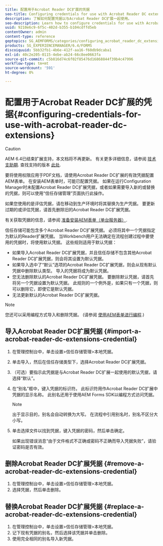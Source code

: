 ```yaml
---
title: 配置用于Acrobat Reader DC扩展的凭据
seo-title: Configuring credentials for use with Acrobat Reader DC extensions
description: 了解如何配置凭据以与Acrobat Reader DC扩展一起使用。
seo-description: Learn how to configure credentials for use with Acrobat Reader DC extensions.
uuid: 9210e6c9-6f5c-402d-b355-b104cdffd5eb
contentOwner: admin
content-type: reference
geptopics: SG_AEMFORMS/categories/configuring_acrobat_reader_dc_extensions
products: SG_EXPERIENCEMANAGER/6.4/FORMS
discoiquuid: 5bb32fb1-4b6e-412f-aa16-f60db9dcaba1
exl-id: 40c2e205-0115-4ebe-ab24-66c8ee0663fa
source-git-commit: c5b816d74c6f02f85476d16868844f39b4c47996
workflow-type: tm+mt
source-wordcount: '591'
ht-degree: 0%

---
```


# 配置用于Acrobat Reader DC扩展的凭据{#configuring-credentials-for-use-with-acrobat-reader-dc-extensions}

>[!CAUTION]
>
>AEM 6.4已结束扩展支持，本文档将不再更新。 有关更多详细信息，请参阅 [技术支助期](https://helpx.adobe.com/cn/support/programs/eol-matrix.html). 查找支持的版本 [此处](https://experienceleague.adobe.com/docs/).

要将使用权限应用于PDF文档，请使用Acrobat Reader DC扩展的有效凭据配置AEM表单。 在安装AEM表单时，可能已配置凭据。 如果在运行Configuration Manager时未配置Acrobat Reader DC扩展凭据，或者如果需要导入新的或替换的凭据，则可以使用“信任存储管理”页面执行此操作。

如果您使用的是评估凭据，请在移动到生产环境时将其替换为生产凭据。 要更新过期的或评估凭据，请首先删除旧的Acrobat Reader DC扩展凭据。

有关获取凭据的信息，请参阅 [准备安装AEM表单（单台服务器）](https://www.adobe.com/go/learn_aemforms_prepareInstallsingle_63).

信任存储可能包含多个Acrobat Reader DC扩展凭据。 必须将其中一个凭据指定为默认的Reader扩展凭据。 当Workbench用户无法确定在流程创建过程中要使用的凭据时，将使用默认凭据。 这些规则适用于默认凭据：

* 如果导入Acrobat Reader DC扩展凭据，并且信任存储不包含其他Acrobat Reader DC扩展凭据，则会将其设置为默认凭据。
* 如果导入选中了“默认”选项的Acrobat Reader DC扩展凭据，则会从现有默认凭据中删除默认类型。 导入的凭据将成为默认凭据。
* 您无法删除默认的Acrobat Reader DC扩展凭据。 要删除默认凭据，请首先将另一个凭据设置为默认凭据。 此规则的一个例外是，如果只有一个凭据，则可以删除它，即使它是默认凭据。
* 无法更新默认的Acrobat Reader DC扩展凭据。

>[!NOTE]
>
>您还可以采用编程方式导入和删除凭据。 (请参阅 [使用AEM表单进行编程](https://www.adobe.com/go/learn_aemforms_programming_63).)

## 导入Acrobat Reader DC扩展凭据 {#import-a-acrobat-reader-dc-extensions-credential}

1. 在管理控制台中，单击设置>信任存储管理>本地凭据。
1. 单击导入，然后在信任存储类型下，选择Acrobat Reader DC扩展凭据。
1. （可选）要指示此凭据是与Acrobat Reader DC扩展一起使用的默认凭据，请选择“默认”。
1. 在“别名”框中，键入凭据的标识符。 此标识符用作Acrobat Reader DC扩展中凭据的显示名称。 此别名还用于使用AEM Forms SDK以编程方式访问凭据。

   >[!NOTE]
   >
   >出于显示目的，别名会自动转换为大写。 在流程中引用别名时，别名不区分大小写。

1. 单击选择文件以找到凭据，键入凭据的密码，然后单击确定。

   如果出现错误消息“由于文件格式不正确或密码不正确而导入凭据失败”，请验证密码是否有效。

## 删除Acrobat Reader DC扩展凭据 {#remove-a-acrobat-reader-dc-extensions-credential}

1. 在管理控制台中，单击设置>信任存储管理>本地凭据。
1. 选择凭据，然后单击删除。

## 替换Acrobat Reader DC扩展凭据 {#replace-a-acrobat-reader-dc-extensions-credential}

1. 在管理控制台中，单击设置>信任存储管理>本地凭据。
1. 记下现有凭据的别名，然后选择该凭据并单击删除。
1. 使用完全相同的别名导入新凭据。
